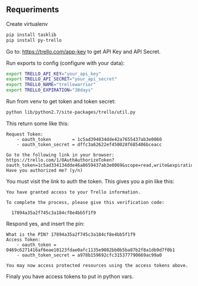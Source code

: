 ## Requeriments

Create virtualenv

```sh
pip install tasklib
pip install py-trello
```

Go to: https://trello.com/app-key to get API Key and API Secret.

Run exports to config (configure with your data):

```sh
export TRELLO_API_KEY="your_api_key"
export TRELLO_API_SECRET="your_api_secret"
export TRELLO_NAME="trellowarrior"
export TRELLO_EXPIRATION="30days"
```

Run from venv to get token and token secret:

```sh
python lib/python2.7/site-packages/trello/util.py
```

This return some like this:

```
Request Token:
    - oauth_token        = 1c5ad394834dde42a7655437ab3e0060
    - oauth_token_secret = dffc3a62622ef450028f685406bceacc

Go to the following link in your browser:
https://trello.com/1/OAuthAuthorizeToken?oauth_token=1c5ad334134dde46a8659437ab3e0069&scope=read,write&expiration=30days&name=trellowarrior
Have you authorized me? (y/n)
```

You must visit the link to auth the token. This gives you a pin like this:

```
You have granted access to your Trello information.

To complete the process, please give this verification code:

  17894a35a2f745c3a184cf8e4bb5f1f9
```

Respond yes, and insert the pin:

```
What is the PIN? 17894a35a2f745c3a184cf8e4bb5f1f9
Access Token:
    - oauth_token = 0469c6271416af6eae10123fdae0afc1135e9082bb0b5ba87b2f8a1db9d7f0b1
    - oauth_token_secret = a978b159692cfc315377790669ac99a0

You may now access protected resources using the access tokens above.
```

Finaly you have access tokens to put in python vars.
